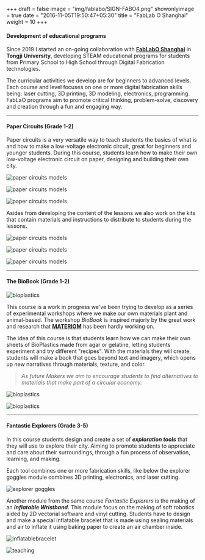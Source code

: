 +++
draft = false
image = "img/fablabo/SIGN-FABO4.png"
showonlyimage = true
date = "2016-11-05T19:50:47+05:30"
title = "FabLab O Shanghai"
weight = 10
+++


#### Development of educational programs 

<!--more-->

Since 2019 I started an on-going collaboration with **[FabLabO Shanghai](https://fablabo.com/)** in **Tongji University**, developing STEAM educational programs for students from Primary School to High School through Digital Fabrication technologies.

The curricular activities we develop are for beginners to advanced levels. Each course and level focuses on one or more digital fabrication skills being: laser cutting, 3D printing, 3D modeling, electronics, programming.
FabLaO programs aim to promote critical thinking, problem-solve, discovery and creation through a fun and engaging way.

___

#### Paper Circuits (Grade 1-2)

Paper circuits is a very versatile way to teach students the basics of what is and how to make a low-voltage electronic circuit, great for beginners and younger students. 
During this course, students learn how to make their own low-voltage electronic circuit on paper, designing and building their own city.

![paper circuits models](/img/fablabo/switch-on-off-V2.gif)

![paper circuits models](/img/fablabo/paper-circuits-1.jpg)

![paper circuits models](/img/fablabo/paper-circuits-2.jpg)

Asides from developing the content of the lessons we also work on the kits that contain materials and instructions to distribute to students during the lessons.

![paper circuits models](/img/fablabo/paper-circuits-3.jpg)

![paper circuits models](/img/fablabo/paper-circuits-4.jpg)
    
![paper circuits models](/img/fablabo/graphics-info2.png)
___

#### The BioBook (Grade 1-2)

![bioplastics](/img/fablabo/bio-plastics-1.jpg)

This course is a work in progress we've been trying to develop as a series of experimental workshops where we make our own materials plant and animal-based. 
The workshop *BioBook* is inspired majorly by the great work and research that **[MATERIOM](https://materiom.org/)** has been hardly working on. 

The idea of this course is that students learn how we can make their own sheets of BioPlastics made from agar or gelatine, letting students experiment and try different "recipes". With the materials they will create, students will make a book that goes beyond text and imagery, which opens up new narratives through materials, texture, and color.

>*As future Makers we aim to encourage students to find alternatives to materials that make part of a circular economy.*

![bioplastics](/img/fablabo/2019-steam-symposium2.jpg)

![bioplastics](/img/fablabo/2019-steam-symposium.jpg)
___

#### Fantastic Explorers (Grade 3-5)

In this course students design and create a set of **_exploration tools_** that they will use to explore their city. Aiming to promote students to appreciate and care about their surroundings, through a fun process of observation, learning, and making.

Each tool combines one or more fabrication skills, like below the explorer goggles module combines 3D printing, electronics, and laser cutting.

![explorer goggles](/img/fablabo/exploration-goggles.jpg)

Another module from the same course *Fantastic Explorers* is the making of an **_Inflatable Wristband_**. This module focus on the making of soft robotics aided by 2D vectorial software and vinyl cutting.
Students have to design and make a special inflatable bracelet that is made using sealing materials and air to inflate it using baking paper to create an air chamber inside.

![inflatablebracelet](/img/fablabo/inflatable-device.jpg)

![teaching](/img/fablabo/201908-lucky-cat6.jpg)